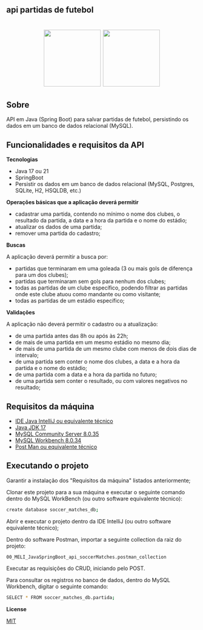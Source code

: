 ## api partidas de futebol

<div align="center">
    <h1>
    <img width=150 src='https://s2-techtudo.glbimg.com/twoewJmwpMgtGPcRPP8SxFlDVmM=/0x0:695x393/984x0/smart/filters:strip_icc()/i.s3.glbimg.com/v1/AUTH_08fbf48bc0524877943fe86e43087e7a/internal_photos/bs/2021/P/f/y52r4ySZWLkJjEhKLhgw/2014-11-14-java-logo.jpg'>
    <img width=150 src='https://www.qindel.com/wp-content/uploads/2023/04/spring-boot.jpeg'>
    </h1>
</div>

## Sobre

API em Java (Spring Boot) para salvar partidas de futebol, persistindo os dados em um banco de dados relacional (MySQL).

## Funcionalidades e requisitos da API

**Tecnologias**

- Java 17 ou 21
- SpringBoot
- Persistir os dados em um banco de dados relacional (MySQL, Postgres, SQLite, H2, HSQLDB, etc.)

**Operações básicas que a aplicação deverá permitir**

- cadastrar uma partida, contendo no mínimo o nome dos clubes, o resultado da partida, a data e a hora da partida e o nome do estádio;
- atualizar os dados de uma partida;
- remover uma partida do cadastro;

**Buscas**

A aplicação deverá permitir a busca por:
- partidas que terminaram em uma goleada (3 ou mais gols de diferença para um dos clubes);
- partidas que terminaram sem gols para nenhum dos clubes;
- todas as partidas de um clube específico, podendo filtrar as partidas onde este clube atuou como mandante ou como visitante;
- todas as partidas de um estádio específico;
  
**Validações**

A aplicação não deverá permitir o cadastro ou a atualização:
- de uma partida antes das 8h ou após às 22h;
- de mais de uma partida em um mesmo estádio no mesmo dia;
- de mais de uma partida de um mesmo clube com menos de dois dias de intervalo;
- de uma partida sem conter o nome dos clubes, a data e a hora da partida e o nome do estádio;
- de uma partida com a data e a hora da partida no futuro;
- de uma partida sem conter o resultado, ou com valores negativos no resultado;

## Requisitos da máquina
- [IDE Java IntelliJ ou equivalente técnico](https://www.jetbrains.com/pt-br/idea/) <br>
- [Java JDK 17](https://www.oracle.com/br/java/technologies/downloads/#java17) <br>
- [MySQL Community Server 8.0.35](https://dev.mysql.com/downloads/mysql/) <br>
- [MySQL Workbench 8.0.34](https://dev.mysql.com/downloads/workbench/) <br>
- [Post Man ou equivalente técnico](https://www.postman.com/downloads/) <br>

## Executando o projeto

Garantir a instalação dos "Requisitos da máquina" listados anteriormente;

Clonar este projeto para a sua máquina e executar o seguinte comando dentro do MySQL WorkBench (ou outro software equivalente técnico):

```sh
create database soccer_matches_db;
```

Abrir e executar o projeto dentro da IDE IntelliJ (ou outro software equivalente técnico);

Dentro do software Postman, importar a seguinte collection da raiz do projeto:

`00_MELI_JavaSpringBoot_api_soccerMatches.postman_collection`

Executar as requisições do CRUD, iniciando pelo POST.

Para consultar os registros no banco de dados, dentro do MySQL Workbench, digitar o seguinte comando:

```sh
SELECT * FROM soccer_matches_db.partida;
```

**License**

[MIT](https://tldrlegal.com/license/mit-license)